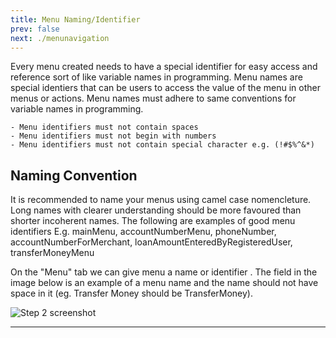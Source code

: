 ```yaml
---
title: Menu Naming/Identifier
prev: false
next: ./menunavigation
---
```


Every menu created needs to have a special identifier for easy access and reference sort of like variable names in programming. Menu names are special identiers that can be users to access the value of the menu in other menus or actions. Menu names must adhere to same conventions for variable names in programming. 

    - Menu identifiers must not contain spaces
    - Menu identifiers must not begin with numbers 
    - Menu identifiers must not contain special character e.g. (!#$%^&*)
  
## Naming Convention
  It is recommended to name your menus using camel case nomencleture. Long names with clearer understanding should be more favoured than shorter incoherent names. The following are examples of good menu identifiers
  E.g. mainMenu, accountNumberMenu, phoneNumber, accountNumberForMerchant, loanAmountEnteredByRegisteredUser, transferMoneyMenu

  On the "Menu" tab we can give menu a name or identifier .
  The field in the image below is an example of a menu name and the name should not have space in it (eg. Transfer Money should be TransferMoney).

![Step 2 screenshot](https://images.tango.us/workflows/c3911513-ebd6-4f9c-a6ba-b1170a942a2f/steps/bd6c1920-6738-43ac-911c-1dbd9305e0c3/946bb0c2-03d6-44be-84ce-82c64df9e350.png?crop=focalpoint&fit=crop&fp-x=0.5000&fp-y=0.5000&w=1200&blend-align=bottom&blend-mode=normal&blend-x=800&blend64=aHR0cHM6Ly9pbWFnZXMudGFuZ28udXMvc3RhdGljL21hZGUtd2l0aC10YW5nby13YXRlcm1hcmsucG5n)

---
